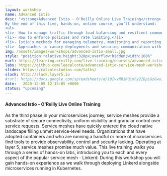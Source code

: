 ```yaml
---
layout: workshop
name: Advanced Istio
desc: "<strong>Advanced Istio - O'Reilly Online Live Training</strong>
By the end of this live, hands-on, online course, you’ll understand:
<ul>
<li>- How to manage traffic through load balancing and resilient communications.</li>
<li>- How to enforce policies and rate limiting.</li>
<li>- Istio's methods for managing telemetry, monitoring and reporting.</li>
<li>- Approaches to canary deployments and securing communication with Istio.</li></ul>"
img: /assets/images/workshops/advanced-istio-small.jpg
style: "position:relative;height:320px;overflow:hidden;width:100%"
eurl: https://learning.oreilly.com/live-training/courses/advanced-istio/0636920471639/
labs: https://github.com/leecalcote/advanced-istio-service-mesh-workshop
slides: https://calcotestudios.com/talks/
slack: http://slack.layer5.io
#rurl: https://docs.google.com/spreadsheets/d/10IvvNBiRUimFy2IDpLGzGwuiiVl3vFstN7Bx8fJDB0c/edit?usp=sharing
date:   2020-12-09 12:15:05 +0000
status: "upcoming"
---
```


<h4>Advanced Istio - O'Reilly Live Online Training</h4>
As the third phase in your microservices journey, service meshes provide a substrate of secure connectivity, uniform visibility and granular control over service requests. Service meshes have quickly entered the cloud native landscape filling unmet service-level needs. Organizations that have adopted containers and who are running a handful or more of microservices find tools to provide observability, control and security lacking. Operating at layer 5, service meshes promise much value. This live training walks you through a series of hands-on labs, introducing you to each and every aspect of the popular service mesh - Linkerd. During this workshop you will gain hands-on experience as we walk through deploying Linkerd alongside microservices running in Kubernetes.
